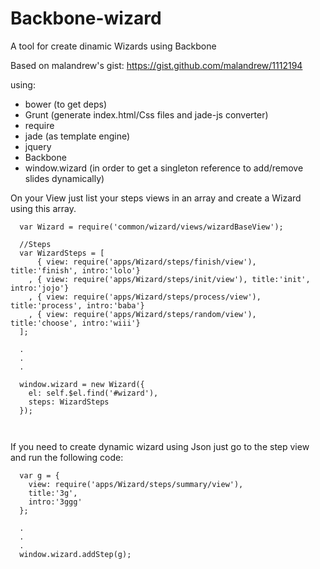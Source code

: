 Backbone-wizard
===================

A tool for create dinamic Wizards using Backbone

Based on malandrew's gist: https://gist.github.com/malandrew/1112194

using:
- bower (to get deps)
- Grunt (generate index.html/Css files and jade-js converter)
- require
- jade (as template engine)
- jquery
- Backbone
- window.wizard (in order to get a singleton reference to add/remove slides dynamically)



On your View just list your steps views in an array and create a Wizard using this array.

```
  var Wizard = require('common/wizard/views/wizardBaseView');
  
  //Steps
  var WizardSteps = [
      { view: require('apps/Wizard/steps/finish/view'), title:'finish', intro:'lolo'}
    , { view: require('apps/Wizard/steps/init/view'), title:'init', intro:'jojo'}
    , { view: require('apps/Wizard/steps/process/view'), title:'process', intro:'baba'}
    , { view: require('apps/Wizard/steps/random/view'), title:'choose', intro:'wiii'}
  ];
  
  .
  .
  .
  
  window.wizard = new Wizard({
    el: self.$el.find('#wizard'),
    steps: WizardSteps
  });
  
  
```

If you need to create dynamic wizard using Json just go to the step view and run the following code:

```
  var g = {
    view: require('apps/Wizard/steps/summary/view'),
    title:'3g',
    intro:'3ggg'
  };

  .
  .
  .
  window.wizard.addStep(g);
```

